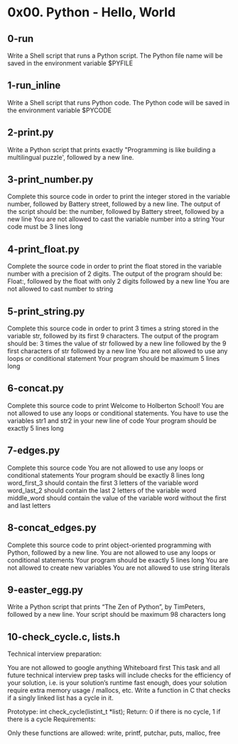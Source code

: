 # 0x00. Python - Hello, World

## 0-run
Write a Shell script that runs a Python script.
The Python file name will be saved in the environment variable $PYFILE

## 1-run_inline
Write a Shell script that runs Python code.
The Python code will be saved in the environment variable $PYCODE

## 2-print.py
Write a Python script that prints exactly \"Programming is like building a multilingual puzzle', followed by a new line.

## 3-print_number.py
Complete this source code in order to print the integer stored in the variable number, followed by Battery street, followed by a new line.
The output of the script should be:
the number, followed by Battery street,
followed by a new line
You are not allowed to cast the variable number into a string
Your code must be 3 lines long

## 4-print_float.py
Complete the source code in order to print the float stored in the variable number with a precision of 2 digits.
The output of the program should be:
Float:, followed by the float with only 2 digits
followed by a new line
You are not allowed to cast number to string

## 5-print_string.py
Complete this source code in order to print 3 times a string stored in the variable str, followed by its first 9 characters.
The output of the program should be:
3 times the value of str
followed by a new line
followed by the 9 first characters of str
followed by a new line
You are not allowed to use any loops or conditional statement
Your program should be maximum 5 lines long

## 6-concat.py
Complete this source code to print Welcome to Holberton School!
You are not allowed to use any loops or conditional statements.
You have to use the variables str1 and str2 in your new line of code
Your program should be exactly 5 lines long

## 7-edges.py
Complete this source code
You are not allowed to use any loops or conditional statements
Your program should be exactly 8 lines long
word_first_3 should contain the first 3 letters of the variable word
word_last_2 should contain the last 2 letters of the variable word
middle_word should contain the value of the variable word without the first and last letters

## 8-concat_edges.py
Complete this source code to print object-oriented programming with Python, followed by a new line.
You are not allowed to use any loops or conditional statements
Your program should be exactly 5 lines long
You are not allowed to create new variables
You are not allowed to use string literals

## 9-easter_egg.py
Write a Python script that prints “The Zen of Python”, by TimPeters, followed by a new line.
Your script should be maximum 98 characters long

## 10-check_cycle.c, lists.h
Technical interview preparation:

You are not allowed to google anything
Whiteboard first
This task and all future technical interview prep tasks will include checks for the efficiency of your solution, i.e. is your solution’s runtime fast enough, does your solution require extra memory usage / mallocs, etc.
Write a function in C that checks if a singly linked list has a cycle in it.

Prototype: int check_cycle(listint_t *list);
Return: 0 if there is no cycle, 1 if there is a cycle
Requirements:

Only these functions are allowed: write, printf, putchar, puts, malloc, free
